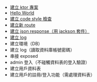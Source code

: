 * [建立 ktor 專案](build.md)
* [Hello World](HelloWorld.md)
* [建立 code style 檢查](CodeStyle.md)
* [建立新 route](route.md)
* [建立 json response（用 jackson 套件）](jackson.md)
* [建立 log](log.md)
* 建立環境（DB）
* 建立 log（讀取資料庫帳號密碼）
* 串接 exposed
* admin 登入（不碰觸資料表的登入驗證）
* 建立用戶資料表
* 建立用戶的註冊/登入功能（需處理資料表）
